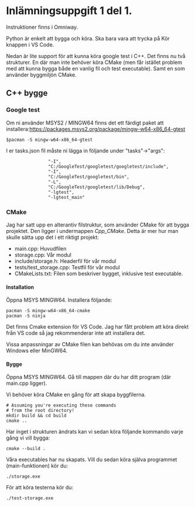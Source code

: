 # Inlämningsuppgift 1 del 1.

Instruktioner finns i Omniway.

Python är enkelt att bygga och köra. Ska bara vara att trycka på Kör knappen i VS Code.

Nedan är lite support för att kunna köra google test i C++. Det finns nu två strukturer. En där man inte behöver köra CMake (men får istället problem med att kunna bygga både en vanlig fil och test executable). Samt en som använder byggmiljön CMake.

## C++ bygge

### Google test

Om ni använder MSYS2 / MINGW64 finns det ett färdigt paket att installera:https://packages.msys2.org/package/mingw-w64-x86_64-gtest

```
$pacman -S mingw-w64-x86_64-gtest
```

I er tasks.json fil måste ni lägga in följande under "tasks"->"args":

```
                "-I",
                "C:/GoogleTest/googletest/googletest/include",
                "-I",
                "C:/GoogleTest/googletest/bin",
                "-L",
                "C:/GoogleTest/googletest/lib/Debug",
                "-lgtest",
                "-lgtest_main"
```
### CMake
Jag har satt upp en alterantiv filstruktur, som använder CMake för att bygga projektet. Den ligger i undermappen _Cpp_CMake_. Detta är mer hur man skulle sätta upp det i ett riktigt projekt:

 - main.cpp: Huvudfilen
 - storage.cpp: Vår modul
 - include/storage.h: Headerfil för vår modul
 - tests/test_storage.cpp: Testfil för vår modul
 - CMakeLists.txt: Filen som beskriver bygget, inklusive test executable.

#### Installation

Öppna MSYS MINGW64. Installera följande:

```
pacman -S mingw-w64-x86_64-cmake
pacman -S ninja
```

Det finns Cmake extension för VS Code. Jag har fått problem att köra direkt från VS code så jag rekommenderar inte att installera det.

Vissa anpassningar av CMake filen kan behövas om du inte använder Windows eller MinGW64.

#### Bygge

Öppna MSYS MINGW64. Gå till mappen där du har ditt program (där main.cpp ligger).

Vi behöver köra CMake en gång för att skapa byggfilerna.

```
# Assuming you're executing these commands
# from the root directory!
mkdir build && cd build
cmake ..
```

Har inget i strukturen ändrats kan vi sedan köra följande kommando varje gång vi vill bygga:

```
cmake --build .
```

Våra executables har nu skapats. Vill du sedan köra själva programmet (main-funktionen) kör du:
```
./storage.exe
```

För att köra testerna kör du:
```
./test-storage.exe
```

